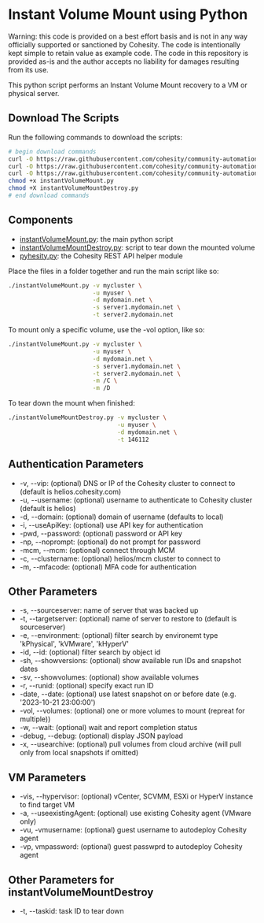 # Instant Volume Mount using Python

Warning: this code is provided on a best effort basis and is not in any way officially supported or sanctioned by Cohesity. The code is intentionally kept simple to retain value as example code. The code in this repository is provided as-is and the author accepts no liability for damages resulting from its use.

This python script performs an Instant Volume Mount recovery to a VM or physical server.

## Download The Scripts

Run the following commands to download the scripts:

```bash
# begin download commands
curl -O https://raw.githubusercontent.com/cohesity/community-automation-samples/main/python/instantVolumeMount/instantVolumeMount.py
curl -O https://raw.githubusercontent.com/cohesity/community-automation-samples/main/python/instantVolumeMount/instantVolumeMountDestroy.py
curl -O https://raw.githubusercontent.com/cohesity/community-automation-samples/main/python/pyhesity.py
chmod +x instantVolumeMount.py
chmod +X instantVolumeMountDestroy.py
# end download commands
```

## Components

* [instantVolumeMount.py](https://raw.githubusercontent.com/cohesity/community-automation-samples/main/python/instantVolumeMount/instantVolumeMount.py): the main python script
* [instantVolumeMountDestroy.py](https://raw.githubusercontent.com/cohesity/community-automation-samples/main/python/instantVolumeMount/instantVolumeMountDestroy.py): script to tear down the mounted volume
* [pyhesity.py](https://raw.githubusercontent.com/cohesity/community-automation-samples/main/python/pyhesity/pyhesity.py): the Cohesity REST API helper module

Place the files in a folder together and run the main script like so:

```bash
./instantVolumeMount.py -v mycluster \
                        -u myuser \
                        -d mydomain.net \
                        -s server1.mydomain.net \
                        -t server2.mydomain.net
```

To mount only a specific volume, use the -vol option, like so:

```bash
./instantVolumeMount.py -v mycluster \
                        -u myuser \
                        -d mydomain.net \
                        -s server1.mydomain.net \
                        -t server2.mydomain.net \
                        -m /C \
                        -m /D
```

To tear down the mount when finished:

```bash
./instantVolumeMountDestroy.py -v mycluster \
                               -u myuser \
                               -d mydomain.net \
                               -t 146112
```

## Authentication Parameters

* -v, --vip: (optional) DNS or IP of the Cohesity cluster to connect to (default is helios.cohesity.com)
* -u, --username: (optional) username to authenticate to Cohesity cluster (default is helios)
* -d, --domain: (optional) domain of username (defaults to local)
* -i, --useApiKey: (optional) use API key for authentication
* -pwd, --password: (optional) password or API key
* -np, --noprompt: (optional) do not prompt for password
* -mcm, --mcm: (optional) connect through MCM
* -c, --clustername: (optional) helios/mcm cluster to connect to
* -m, --mfacode: (optional) MFA code for authentication

## Other Parameters

* -s, --sourceserver: name of server that was backed up
* -t, --targetserver: (optional) name of server to restore to (default is sourceserver)
* -e, --environment: (optional) filter search by environemt type 'kPhysical', 'kVMware', 'kHyperV'
* -id, --id: (optional) filter search by object id
* -sh, --showversions: (optional) show available run IDs and snapshot dates
* -sv, --showvolumes: (optional) show available volumes
* -r, --runid: (optional) specify exact run ID
* -date, --date: (optional) use latest snapshot on or before date (e.g. '2023-10-21 23:00:00')
* -vol, --volumes: (optional) one or more volumes to mount (repreat for multiple))
* -w, --wait: (optional) wait and report completion status
* -debug, --debug: (optional) display JSON payload
* -x, --usearchive: (optional) pull volumes from cloud archive (will pull only from local snapshots if omitted)

## VM Parameters

* -vis, --hypervisor: (optional) vCenter, SCVMM, ESXi or HyperV instance to find target VM
* -a, --useexistingAgent: (optional) use existing Cohesity agent (VMware only)
* -vu, -vmusername: (optional) guest username to autodeploy Cohesity agent
* -vp, vmpassword: (optional) guest passwprd to autodeploy Cohesity agent

## Other Parameters for instantVolumeMountDestroy

* -t, --taskid: task ID to tear down
